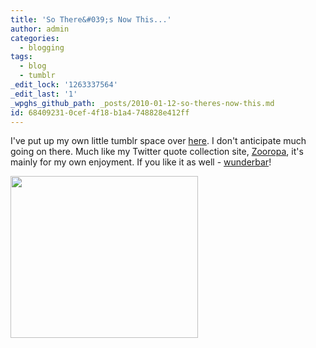 ```yaml
---
title: 'So There&#039;s Now This...'
author: admin
categories:
  - blogging
tags:
  - blog
  - tumblr
_edit_lock: '1263337564'
_edit_last: '1'
_wpghs_github_path: _posts/2010-01-12-so-theres-now-this.md
id: 68409231-0cef-4f18-b1a4-748828e412ff
---
```

<p>I've put up my own little tumblr space over <a href="http://tumblr.chrisenns.com/">here</a>.  I don't anticipate much going on there.  Much like my Twitter quote collection site, <a href="http://zooropa.chrisenns.com/">Zooropa</a>, it's mainly for my own enjoyment.  If you like it as well - <a href="http://www.youtube.com/watch?v=5sQhTVz5IjQ">wunderbar</a>!</p>
<p><a href="http://tumblr.chrisenns.com/"><img src="https://chrisenns.com/wp-content/uploads/2010/01/tumblrchrisenns-300x259.png" alt="" title="My Tumblr page" width="300" height="259" class="aligncenter size-medium wp-image-1998" /></a></p>
